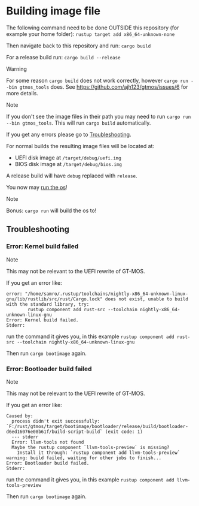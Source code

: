 # Building image file

The following command need to be done OUTSIDE this repository (for example your home folder):
`rustup target add x86_64-unknown-none`

Then navigate back to this repository and run:
`cargo build`

For a release build run:
`cargo build --release`

> [!WARNING]
> For some reason `cargo build` does not work correctly, however `cargo run --bin gtmos_tools` does. See https://github.com/ajh123/gtmos/issues/6 for more details.

> [!NOTE]
> If you don't see the image files in their path you may need to run `cargo run --bin gtmos_tools`. This will run `cargo build` automatically.

If you get any errors please go to [Troubleshooting](#troubleshooting).

For normal builds the resulting image files will be located at:

* UEFI disk image at `/target/debug/uefi.img`
* BIOS disk image at `/target/debug/bios.img`

A release build will have `debug` replaced with `release`.

You now may [run the os](./running.md)!

> [!NOTE]
> Bonus: `cargo run` will build the os to!

## Troubleshooting

### Error: Kernel build failed

> [!NOTE]
> This may not be relevant to the UEFI rewrite of GT-MOS.

If you get an error like:

```text
error: "/home/samro/.rustup/toolchains/nightly-x86_64-unknown-linux-gnu/lib/rustlib/src/rust/Cargo.lock" does not exist, unable to build with the standard library, try:
        rustup component add rust-src --toolchain nightly-x86_64-unknown-linux-gnu
Error: Kernel build failed.
Stderr:
```

run the command it gives you, in this example `rustup component add rust-src --toolchain nightly-x86_64-unknown-linux-gnu`

Then run `cargo bootimage` again.

### Error: Bootloader build failed

> [!NOTE]
> This may not be relevant to the UEFI rewrite of GT-MOS.

If you get an error like:

```text
Caused by:
  process didn't exit successfully: `F:/rust/gtmos/target/bootimage/bootloader/release/build/bootloader-d6ed16076e08b61f/build-script-build` (exit code: 1)
  --- stderr
  Error: llvm-tools not found
  Maybe the rustup component `llvm-tools-preview` is missing?
    Install it through: `rustup component add llvm-tools-preview`
warning: build failed, waiting for other jobs to finish...
Error: Bootloader build failed.
Stderr:
```

run the command it gives you, in this example `rustup component add llvm-tools-preview`

Then run `cargo bootimage` again.
